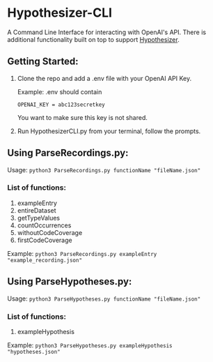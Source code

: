 # Hypothesizer-CLI

A Command Line Interface for interacting with OpenAI's API. There is additional functionality built on top to support [Hypothesizer](https://github.com/Alaboudi1/Hypothesizer-Debugger).

## Getting Started:

1.  Clone the repo and add a .env file with your OpenAI API Key.

    Example:
    .env should contain

    ```
    OPENAI_KEY = abc123secretkey
    ```

    You want to make sure this key is not shared.

2.  Run HypothesizerCLI.py from your terminal, follow the prompts.

## Using ParseRecordings.py:

Usage:
`python3 ParseRecordings.py functionName "fileName.json"`

### List of functions:

1. exampleEntry
2. entireDataset
3. getTypeValues
4. countOccurrences
5. withoutCodeCoverage
6. firstCodeCoverage

Example:
`python3 ParseRecordings.py exampleEntry "example_recording.json"`

## Using ParseHypotheses.py:

Usage:
`python3 ParseHypotheses.py functionName "fileName.json"`

### List of functions:

1. exampleHypothesis

Example:
`python3 ParseHypotheses.py exampleHypothesis "hypotheses.json"`
